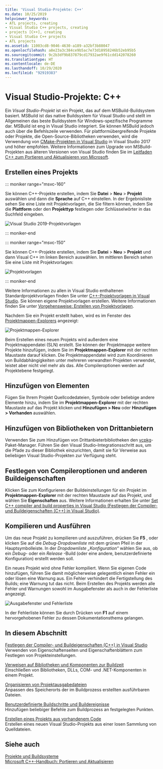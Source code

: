 ```yaml
---
title: 'Visual Studio-Projekte: C++'
ms.date: 10/25/2019
helpviewer_keywords:
- ATL projects, creating
- Visual Studio C++ projects, creating
- projects [C++], creating
- Visual Studio C++ projects
- ATL projects
ms.assetid: 11003cd8-9046-4630-a189-a32bf3b88047
ms.openlocfilehash: a8e23a3c384ce9b5ac7e73d18958246b52eb95b5
ms.sourcegitcommit: 9c2b3df9b837879cd17932ae9f61cdd142078260
ms.translationtype: HT
ms.contentlocale: de-DE
ms.lasthandoff: 10/29/2020
ms.locfileid: "92919383"
---
```

# <a name="visual-studio-projects---c"></a>Visual Studio-Projekte: C++

Ein *Visual Studio-Projekt* ist ein Projekt, das auf dem MSBuild-Buildsystem basiert. MSBuild ist das native Buildsystem für Visual Studio und stellt im Allgemeinen das beste Buildsystem für Windows-spezifische Programme dar. MSBuild ist eng in Visual Studio integriert. Sie können MSBuild jedoch auch über die Befehlszeile verwenden. Für plattformübergreifende Projekte oder Projekte, die Open-Source-Bibliotheken verwenden, wird die Verwendung von [CMake-Projekten in Visual Studio](cmake-projects-in-visual-studio.md) in Visual Studio 2017 und höher empfohlen. Weitere Informationen zum Upgrade von MSBuild-Projekten aus älteren Versionen von Visual Studio finden Sie im [Leitfaden C++ zum Portieren und Aktualisieren von Microsoft](../porting/visual-cpp-porting-and-upgrading-guide.md).

## <a name="create-a-project"></a>Erstellen eines Projekts

::: moniker range="msvc-160"

Sie können C++-Projekte erstellen, indem Sie **Datei** > **Neu** > **Projekt** auswählen und dann die **Sprache** auf C++ einstellen. In der Ergebnisliste sehen Sie eine Liste mit Projektvorlagen, die Sie filtern können, indem Sie die **Plattform** oder den **Projekttyp** festlegen oder Schlüsselwörter in das Suchfeld eingeben.

   ![Visual Studio 2019-Projektvorlagen](../build/media/vs2019-choose-console-app.png "Visual Studio 2019, Dialogfeld „Neues Projekt“")

::: moniker-end

::: moniker range="msvc-150"

Sie können C++-Projekte erstellen, indem Sie **Datei** > **Neu** > **Projekt** und dann Visual C++ im linken Bereich auswählen. Im mittleren Bereich sehen Sie eine Liste mit Projektvorlagen:

   ![Projektvorlagen](../overview/media/vs2017-new-project.png "Visual Studio 2017, Dialogfeld „Neues Projekt“")

::: moniker-end

Weitere Informationen zu allen in Visual Studio enthaltenen Standardprojektvorlagen finden Sie unter [C++-Projektvorlagen in Visual Studio](reference/visual-cpp-project-types.md). Sie können eigene Projektvorlagen erstellen. Weitere Informationen finden Sie unter [Vorgehensweise: Erstellen von Projektvorlagen](/visualstudio/ide/how-to-create-project-templates).

Nachdem Sie ein Projekt erstellt haben, wird es im Fenster des [Projektmappen-Explorers](/visualstudio/ide/solutions-and-projects-in-visual-studio) angezeigt:

   ![Projektmappen-Explorer](media/mathlibrary-solution-explorer-153.png)

Beim Erstellen eines neuen Projekts wird außerdem eine Projektmappendatei (SLN) erstellt. Sie können der Projektmappe weitere Projekte hinzufügen, indem Sie im **Projektmappen-Explorer** mit der rechten Maustaste darauf klicken. Die Projektmappendatei wird zum Koordinieren von Buildabhängigkeiten unter mehreren verwandten Projekten verwendet, leistet aber nicht viel mehr als das. Alle Compileroptionen werden auf Projektebene festgelegt.

## <a name="add-items"></a>Hinzufügen von Elementen

Fügen Sie Ihrem Projekt Quellcodedateien, Symbole oder beliebige andere Elemente hinzu, indem Sie im **Projektmappen-Explorer** mit der rechten Maustaste auf das Projekt klicken und **Hinzufügen > Neu** oder **Hinzufügen > Vorhanden** auswählen.

## <a name="add-third-party-libraries"></a>Hinzufügen von Bibliotheken von Drittanbietern

Verwenden Sie zum Hinzufügen von Drittanbieterbibliotheken den [vcpkg](vcpkg.md)-Paket-Manager. Führen Sie den Visual Studio-Integrationsschritt aus, um die Pfade zu dieser Bibliothek einzurichten, damit sie für Verweise aus beliebigen Visual Studio-Projekten zur Verfügung steht.

## <a name="set-compiler-options-and-other-build-properties"></a>Festlegen von Compileroptionen und anderen Buildeigenschaften

Klicken Sie zum Konfigurieren der Buildeinstellungen für ein Projekt im **Projektmappen-Explorer** mit der rechten Maustaste auf das Projekt, und wählen Sie **Eigenschaften** aus. Weitere Informationen erhalten Sie unter [Set C++ compiler and build properties in Visual Studio (Festlegen der Compiler- und Buildeigenschaften (C++) in Visual Studio)](working-with-project-properties.md).

## <a name="compile-and-run"></a>Kompilieren und Ausführen

Um das neue Projekt zu kompilieren und auszuführen, drücken Sie **F5** , oder klicken Sie auf die *Debug-Dropdownliste* mit dem grünen Pfeil in der Hauptsymbolleiste. In der *Dropdownliste „Konfiguration“* wählen Sie aus, ob ein *Debug-* oder ein *Release* -Build (oder eine andere, benutzerdefinierte Konfiguration) erstellt werden soll.

Ein neues Projekt wird ohne Fehler kompiliert. Wenn Sie eigenen Code hinzufügen, führen Sie damit möglicherweise gelegentlich einen Fehler ein oder lösen eine Warnung aus. Ein Fehler verhindert die Fertigstellung des Builds; eine Warnung tut das nicht. Beim Erstellen des Projekts werden alle Fehler und Warnungen sowohl im Ausgabefenster als auch in der Fehlerliste angezeigt.

   ![Ausgabefenster und Fehlerliste](../overview/media/vs2017-output-error-list.png)

In der Fehlerliste können Sie durch Drücken von **F1** auf einem hervorgehobenen Fehler zu dessen Dokumentationsthema gelangen.

## <a name="in-this-section"></a>In diesem Abschnitt

[Festlegen der Compiler- und Buildeigenschaften (C++) in Visual Studio](working-with-project-properties.md)<br/>
Verwenden von Eigenschaftenseiten und Eigenschaftenblättern zum Festlegen von Projekteinstellungen.

[Verweisen auf Bibliotheken und Komponenten zur Buildzeit](adding-references-in-visual-cpp-projects.md)<br/>
Einschließen von Bibliotheken, DLLs, COM- und .NET-Komponenten in einem Projekt.

[Organisieren von Projektausgabedateien](how-to-organize-project-output-files-for-builds.md)<br/>
Anpassen des Speicherorts der im Buildprozess erstellten ausführbaren Dateien.

[Benutzerdefinierte Buildschritte und Buildereignisse](understanding-custom-build-steps-and-build-events.md)<br/>
Hinzufügen beliebiger Befehle zum Buildprozess an festgelegten Punkten.

[Erstellen eines Projekts aus vorhandenem Code](how-to-create-a-cpp-project-from-existing-code.md)<br/>
Erstellen eines neuen Visual Studio-Projekts aus einer losen Sammlung von Quelldateien.

## <a name="see-also"></a>Siehe auch

[Projekte und Buildsysteme](projects-and-build-systems-cpp.md)<br>
[Microsoft C++-Handbuch: Portieren und Aktualisieren](../porting/visual-cpp-porting-and-upgrading-guide.md)
